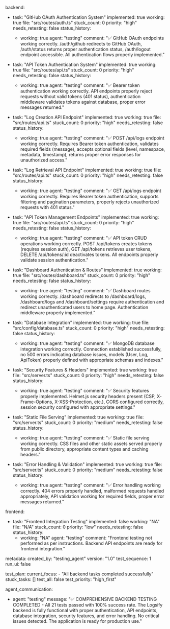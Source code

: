 backend:
  - task: "GitHub OAuth Authentication System"
    implemented: true
    working: true
    file: "src/routes/auth.ts"
    stuck_count: 0
    priority: "high"
    needs_retesting: false
    status_history:
      - working: true
        agent: "testing"
        comment: "✅ GitHub OAuth endpoints working correctly. /auth/github redirects to GitHub OAuth, /auth/status returns proper authentication status, /auth/logout endpoint accessible. All authentication flows properly implemented."

  - task: "API Token Authentication System"
    implemented: true
    working: true
    file: "src/routes/api.ts"
    stuck_count: 0
    priority: "high"
    needs_retesting: false
    status_history:
      - working: true
        agent: "testing"
        comment: "✅ Bearer token authentication working correctly. API endpoints properly reject requests without valid tokens (401 status), authentication middleware validates tokens against database, proper error messages returned."

  - task: "Log Creation API Endpoint"
    implemented: true
    working: true
    file: "src/routes/api.ts"
    stuck_count: 0
    priority: "high"
    needs_retesting: false
    status_history:
      - working: true
        agent: "testing"
        comment: "✅ POST /api/logs endpoint working correctly. Requires Bearer token authentication, validates required fields (message), accepts optional fields (level, namespace, metadata, timestamp), returns proper error responses for unauthorized access."

  - task: "Log Retrieval API Endpoint"
    implemented: true
    working: true
    file: "src/routes/api.ts"
    stuck_count: 0
    priority: "high"
    needs_retesting: false
    status_history:
      - working: true
        agent: "testing"
        comment: "✅ GET /api/logs endpoint working correctly. Requires Bearer token authentication, supports filtering and pagination parameters, properly rejects unauthorized requests with 401 status."

  - task: "API Token Management Endpoints"
    implemented: true
    working: true
    file: "src/routes/api.ts"
    stuck_count: 0
    priority: "high"
    needs_retesting: false
    status_history:
      - working: true
        agent: "testing"
        comment: "✅ API token CRUD operations working correctly. POST /api/tokens creates tokens (requires session auth), GET /api/tokens retrieves user tokens, DELETE /api/tokens/:id deactivates tokens. All endpoints properly validate session authentication."

  - task: "Dashboard Authentication & Routes"
    implemented: true
    working: true
    file: "src/routes/dashboard.ts"
    stuck_count: 0
    priority: "high"
    needs_retesting: false
    status_history:
      - working: true
        agent: "testing"
        comment: "✅ Dashboard routes working correctly. /dashboard redirects to /dashboard/logs, /dashboard/logs and /dashboard/settings require authentication and redirect unauthenticated users to home page. Authentication middleware properly implemented."

  - task: "Database Integration"
    implemented: true
    working: true
    file: "src/config/database.ts"
    stuck_count: 0
    priority: "high"
    needs_retesting: false
    status_history:
      - working: true
        agent: "testing"
        comment: "✅ MongoDB database integration working correctly. Connection established successfully, no 500 errors indicating database issues, models (User, Log, ApiToken) properly defined with appropriate schemas and indexes."

  - task: "Security Features & Headers"
    implemented: true
    working: true
    file: "src/server.ts"
    stuck_count: 0
    priority: "high"
    needs_retesting: false
    status_history:
      - working: true
        agent: "testing"
        comment: "✅ Security features properly implemented. Helmet.js security headers present (CSP, X-Frame-Options, X-XSS-Protection, etc.), CORS configured correctly, session security configured with appropriate settings."

  - task: "Static File Serving"
    implemented: true
    working: true
    file: "src/server.ts"
    stuck_count: 0
    priority: "medium"
    needs_retesting: false
    status_history:
      - working: true
        agent: "testing"
        comment: "✅ Static file serving working correctly. CSS files and other static assets served properly from public directory, appropriate content types and caching headers."

  - task: "Error Handling & Validation"
    implemented: true
    working: true
    file: "src/server.ts"
    stuck_count: 0
    priority: "medium"
    needs_retesting: false
    status_history:
      - working: true
        agent: "testing"
        comment: "✅ Error handling working correctly. 404 errors properly handled, malformed requests handled appropriately, API validation working for required fields, proper error messages returned."

frontend:
  - task: "Frontend Integration Testing"
    implemented: false
    working: "NA"
    file: "N/A"
    stuck_count: 0
    priority: "low"
    needs_retesting: false
    status_history:
      - working: "NA"
        agent: "testing"
        comment: "Frontend testing not performed as per instructions. Backend API endpoints are ready for frontend integration."

metadata:
  created_by: "testing_agent"
  version: "1.0"
  test_sequence: 1
  run_ui: false

test_plan:
  current_focus:
    - "All backend tasks completed successfully"
  stuck_tasks: []
  test_all: false
  test_priority: "high_first"

agent_communication:
  - agent: "testing"
    message: "✅ COMPREHENSIVE BACKEND TESTING COMPLETED - All 21 tests passed with 100% success rate. The Logsify backend is fully functional with proper authentication, API endpoints, database integration, security features, and error handling. No critical issues detected. The application is ready for production use."
